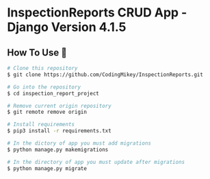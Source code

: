 # InspectionReports CRUD App - Django Version 4.1.5 

## How To Use 🔧

```bash
# Clone this repository
$ git clone https://github.com/CodingMikey/InspectionReports.git

# Go into the repository
$ cd inspection_report_project

# Remove current origin repository
$ git remote remove origin

# Install requirements
$ pip3 install -r requirements.txt

# In the dictory of app you must add migrations
$ python manage.py makemigrations

# In the directory of app you must update after migrations
$ python manage.py migrate
```
